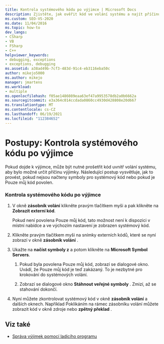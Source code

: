 ```yaml
---
title: Kontrola systémového kódu po výjimce | Microsoft Docs
description: Zjistěte, jak ověřit kód ve volání systému a najít příčinu výjimky. Postup platí i v případě, že nebyly načteny symboly pro systémový kód.
ms.custom: SEO-VS-2020
ms.date: 11/04/2016
ms.topic: how-to
dev_langs:
- CSharp
- VB
- FSharp
- C++
helpviewer_keywords:
- debugging, exceptions
- exceptions, debugging
ms.assetid: a38ad49b-7cf3-483d-91c4-eb3116eba50c
author: mikejo5000
ms.author: mikejo
manager: jmartens
ms.workload:
- multiple
ms.openlocfilehash: f05ae1486089eaa63ef47a9953578db2a0b6662a
ms.sourcegitcommit: e3a364c014ccdada0860cc4930d428808e20d667
ms.translationtype: MT
ms.contentlocale: cs-CZ
ms.lasthandoff: 06/19/2021
ms.locfileid: "112384652"
---
```

# <a name="how-to-examine-system-code-after-an-exception"></a>Postupy: Kontrola systémového kódu po výjimce
Pokud dojde k výjimce, může být nutné prošetřit kód uvnitř volání systému, aby bylo možné určit příčinu výjimky. Následující postup vysvětluje, jak to provést, pokud nejsou načteny symboly pro systémový kód nebo pokud je Pouze můj kód povolen.

### <a name="to-examine-system-code-following-an-exception"></a>Kontrola systémového kódu po výjimce

1. V okně **zásobník volání** klikněte pravým tlačítkem myši a pak klikněte na **Zobrazit externí kód**.

     Pokud není povolena Pouze můj kód, tato možnost není k dispozici v místní nabídce a ve výchozím nastavení je zobrazen systémový kód.

2. Klikněte pravým tlačítkem myši na snímky externích kódů, které se nyní zobrazí v okně **zásobník volání** .

3. Ukažte na **načíst symboly z** a potom klikněte na **Microsoft Symbol Servers**.

    1. Pokud byla povolena Pouze můj kód, zobrazí se dialogové okno. Uvádí, že Pouze můj kód je teď zakázaný. To je nezbytné pro krokování do systémových volání.

    2. Zobrazí se dialogové okno **Stáhnout veřejné symboly** . Zmizí, až se stahování dokončí.

4. Nyní můžete zkontrolovat systémový kód v okně **zásobník volání** a dalších oknech. Například Poklikáním na rámec zásobníku volání můžete zobrazit kód v okně zdroje nebo **zpětný překlad** .

## <a name="see-also"></a>Viz také
- [Správa výjimek pomocí ladicího programu](../debugger/managing-exceptions-with-the-debugger.md)